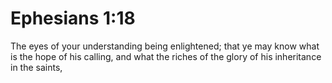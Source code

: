# Ephesians 1:18

The eyes of your understanding being enlightened; that ye may know what is the hope of his calling, and what the riches of the glory of his inheritance in the saints,